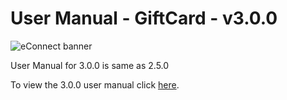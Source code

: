 #  User Manual  - GiftCard - v3.0.0

![eConnect banner](../../../../../images/banner-econnect-m3.jpg)

User Manual for 3.0.0 is same as 2.5.0

To view the 3.0.0 user manual click [here](../2.5.0/usermanual-giftcard.md).
